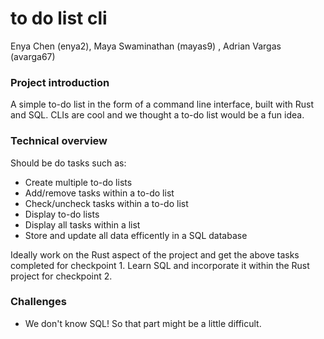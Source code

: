 # to do list cli

Enya Chen (enya2), Maya Swaminathan (mayas9) , Adrian Vargas (avarga67)

### Project introduction
A simple to-do list in the form of a command line interface, built with Rust and SQL. CLIs are cool and we thought a to-do list would be a fun idea.  

### Technical overview
Should be do tasks such as:
- Create multiple to-do lists
- Add/remove tasks within a to-do list
- Check/uncheck tasks within a to-do list
- Display to-do lists
- Display all tasks within a list
- Store and update all data efficently in a SQL database  

Ideally work on the Rust aspect of the project and get the above tasks completed for checkpoint 1. Learn SQL and incorporate it within the Rust project for checkpoint 2. 

### Challenges
- We don't know SQL! So that part might be a little difficult. 